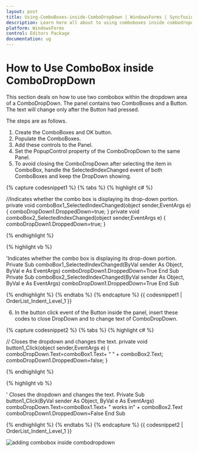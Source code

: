 ```yaml
---
layout: post
title: Using-ComboBoxes-inside-ComboDropDown | WindowsForms | Syncfusion
description: Learn here all about to using comboboxes inside combodropdown with Syncfusion Essential Studio Windows Forms ComboBox DropDown control and more details.
platform: WindowsForms
control: Editors Package
documentation: ug
---
```


# How to Use ComboBox inside ComboDropDown

This section deals on how to use two combobox within the dropdown area of a ComboDropDown. The panel contains two ComboBoxes and a Button. The text will change only after the Button had pressed. 

The steps are as follows.

1. Create the ComboBoxes and OK button. 
2. Populate the ComboBoxes. 
3. Add these controls to the Panel. 
4. Set the PopupControl property of the ComboDropDown to the same Panel.
5. To avoid closing the ComboDropDown after selecting the item in ComboBox, handle the SelectedIndexChanged event of both ComboBoxes and keep the DropDown showing.

{% capture codesnippet1 %}
{% tabs %}
{% highlight c# %}

//Indicates whether the combo box is displaying its drop-down portion. 
private void comboBox1_SelectedIndexChanged(object sender,EventArgs e)
{
	comboDropDown1.DroppedDown=true;
}
private void comboBox2_SelectedIndexChanged(object sender,EventArgs e)
{
    comboDropDown1.DroppedDown=true;
}

{% endhighlight %}

{% highlight vb %}

'Indicates whether the combo box is displaying its drop-down portion. 
Private  Sub comboBox1_SelectedIndexChanged(ByVal sender As Object, ByVal e As EventArgs)
comboDropDown1.DroppedDown=True
End Sub
Private  Sub comboBox2_SelectedIndexChanged(ByVal sender As Object, ByVal e As EventArgs)
comboDropDown1.DroppedDown=True
End Sub

{% endhighlight %}
{% endtabs %}
{% endcapture %}
{{ codesnippet1 | OrderList_Indent_Level_1 }}

6. In the button click event of the Button inside the panel, insert these codes to close DropDown and to change text of ComboDropDown.

{% capture codesnippet2 %}
{% tabs %}
{% highlight c# %}

// Closes the dropdown and changes the text.
private void button1_Click(object sender,EventArgs e) 
{
	comboDropDown.Text=comboBox1.Text+ “ “ + comboBox2.Text;
	comboDropDown1.DroppedDown=false;
} 

{% endhighlight %}

{% highlight vb %}

' Closes the dropdown and changes the text.
Private  Sub button1_Click(ByVal sender As Object, ByVal e As EventArgs)
comboDropDown.Text=comboBox1.Text+ " works in" + comboBox2.Text
comboDropDown1.DroppedDown=False
End Sub

{% endhighlight %}
{% endtabs %}
{% endcapture %}
{{ codesnippet2 | OrderList_Indent_Level_1 }}

![adding combobox inside combodropdown](faq\Overview_images\Overview_img294.png) 

   
